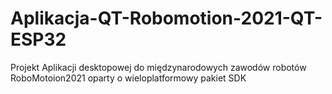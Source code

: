 # Aplikacja-QT-Robomotion-2021-QT-ESP32
 Projekt Aplikacji desktopowej do międzynarodowych zawodów robotów RoboMotoion2021 oparty o wieloplatformowy pakiet SDK 
